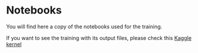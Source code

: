# Notebooks

You will find here a copy of the notebooks used for the training.

If you want to see the training with its output files, please check this
[Kaggle kernel](https://www.kaggle.com/yasserlatreche/pneumonia-99-accuracy-using-densenet121)

